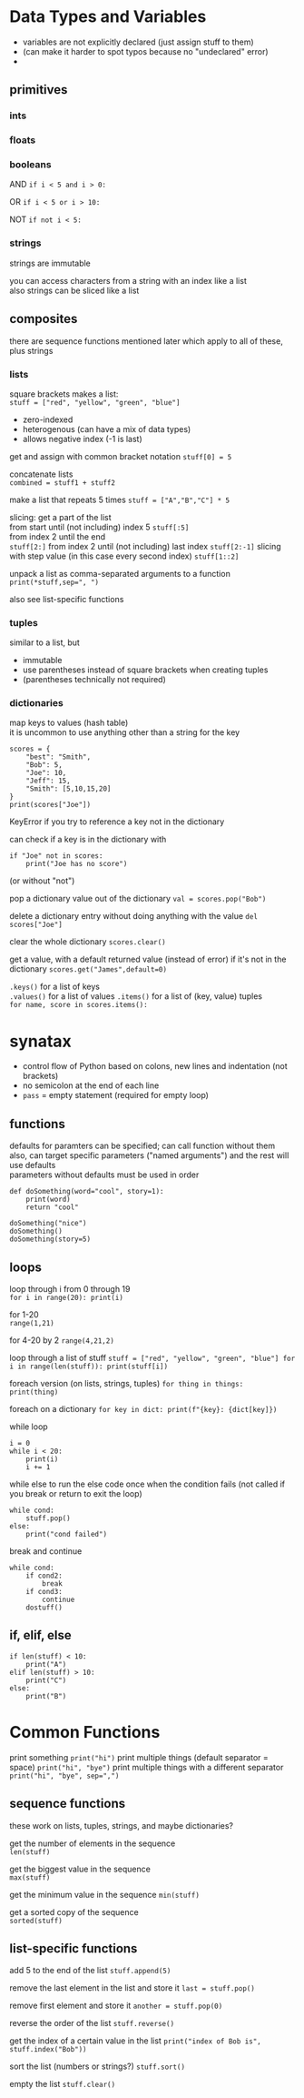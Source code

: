 # Data Types and Variables

- variables are not explicitly declared (just assign stuff to them)
- (can make it harder to spot typos because no "undeclared" error)
- 

## primitives

### ints


### floats

### booleans

AND
`if i < 5 and i > 0:`

OR
`if i < 5 or i > 10:`

NOT
`if not i < 5:`

### strings

strings are immutable

you can access characters from a string with an index like a list  
also strings can be sliced like a list

## composites

there are sequence functions mentioned later which apply to all of these, plus strings

### lists

square brackets makes a list:  
`stuff = ["red", "yellow", "green", "blue"]`

- zero-indexed
- heterogenous (can have a mix of data types)
- allows negative index (-1 is last)

get and assign with common bracket notation
`stuff[0] = 5`

concatenate lists  
`combined = stuff1 + stuff2`

make a list that repeats 5 times
`stuff = ["A","B","C"] * 5`

slicing: get a part of the list  
from start until (not including) index 5
`stuff[:5]`  
from index 2 until the end  
`stuff[2:]`
from index 2 until (not including) last index
`stuff[2:-1]`
slicing with step value (in this case every second index)
`stuff[1::2]`

unpack a list as comma-separated arguments to a function  
`print(*stuff,sep=", ")`

also see list-specific functions

### tuples

similar to a list, but
- immutable
- use parentheses instead of square brackets when creating tuples
- (parentheses technically not required)

### dictionaries

map keys to values (hash table)  
it is uncommon to use anything other than a string for the key
```
scores = {
    "best": "Smith",
    "Bob": 5,
    "Joe": 10,
    "Jeff": 15,
    "Smith": [5,10,15,20]
}
print(scores["Joe"])
```
KeyError if you try to reference a key not in the dictionary

can check if a key is in the dictionary with
```
if "Joe" not in scores:
    print("Joe has no score")
```
(or without "not")

pop a dictionary value out of the dictionary
`val = scores.pop("Bob")`

delete a dictionary entry without doing anything with the value
`del scores["Joe"]`

clear the whole dictionary
`scores.clear()`

get a value, with a default returned value (instead of error) if it's not in the dictionary
`scores.get("James",default=0)`

`.keys()` for a list of keys  
`.values()` for a list of values
`.items()` for a list of (key, value) tuples  
`for name, score in scores.items():`

# synatax

- control flow of Python based on colons, new lines and indentation (not brackets)
- no semicolon at the end of each line
- `pass` = empty statement (required for empty loop)

## functions

defaults for paramters can be specified; can call function without them  
also, can target specific parameters ("named arguments") and the rest will use defaults  
parameters without defaults must be used in order
```
def doSomething(word="cool", story=1):
    print(word)
    return "cool"

doSomething("nice")
doSomething()
doSomething(story=5)
```

## loops

loop through i from 0 through 19  
`for i in range(20):
    print(i)`

for 1-20  
`range(1,21)`

for 4-20 by 2
`range(4,21,2)`

loop through a list of stuff
`stuff = ["red", "yellow", "green", "blue"]
for i in range(len(stuff)):
    print(stuff[i])`

foreach version (on lists, strings, tuples)
`for thing in things:
    print(thing)`

foreach on a dictionary
`for key in dict:
    print(f"{key}: {dict[key]})`

while loop
```
i = 0
while i < 20:
    print(i)
    i += 1
```

while else to run the else code once when the condition fails (not called if you break or return to exit the loop)
```
while cond:
    stuff.pop()
else:
    print("cond failed")
```

break and continue
```
while cond:
    if cond2:
        break
    if cond3:
        continue
    dostuff()
```

## if, elif, else

```
if len(stuff) < 10:
    print("A")
elif len(stuff) > 10:
    print("C")
else:
    print("B")
```

# Common Functions

print something
`print("hi")`
print multiple things (default separator = space)
`print("hi", "bye")`
print multiple things with a different separator
`print("hi", "bye", sep=",")`

## sequence functions

these work on lists, tuples, strings, and maybe dictionaries?

get the number of elements in the sequence  
`len(stuff)`

get the biggest value in the sequence  
`max(stuff)`

get the minimum value in the sequence
`min(stuff)`

get a sorted copy of the sequence  
`sorted(stuff)`

## list-specific functions

add 5 to the end of the list
`stuff.append(5)`

remove the last element in the list and store it
`last = stuff.pop()`

remove first element and store it
`another = stuff.pop(0)`

reverse the order of the list
`stuff.reverse()`

get the index of a certain value in the list
`print("index of Bob is", stuff.index("Bob"))`

sort the list (numbers or strings?)
`stuff.sort()`

empty the list
`stuff.clear()`